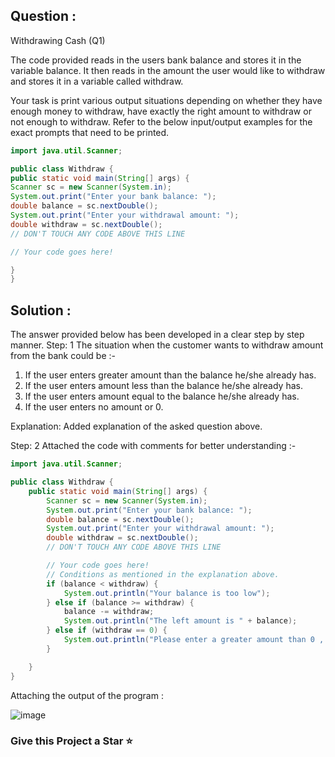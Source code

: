 ## Question :
Withdrawing Cash (Q1)

The code provided reads in the users bank balance and stores it in the variable balance. It then reads in the amount the user would like to withdraw and stores it in a variable called withdraw.

Your task is print various output situations depending on whether they have enough money to withdraw, have exactly the right amount to withdraw or not enough to withdraw. Refer to the below input/output examples for the exact prompts that need to be printed.
```java
import java.util.Scanner;

public class Withdraw {
public static void main(String[] args) {
Scanner sc = new Scanner(System.in);
System.out.print("Enter your bank balance: ");
double balance = sc.nextDouble();
System.out.print("Enter your withdrawal amount: ");
double withdraw = sc.nextDouble();
// DON'T TOUCH ANY CODE ABOVE THIS LINE

// Your code goes here!

}
}
```

## Solution :
The answer provided below has been developed in a clear step by step manner.
Step: 1
The situation when the customer wants to withdraw amount from the bank could be :-

1. If the user enters greater amount than the balance he/she already has.
2. If the user enters amount less than the balance he/she already has.
3. If  the user enters amount equal to the balance he/she already has.
4. If the user enters no amount or 0.

Explanation:
Added explanation of the asked question above.

Step: 2
Attached the code with comments for better understanding :-

```java
import java.util.Scanner;

public class Withdraw {
	public static void main(String[] args) {
		Scanner sc = new Scanner(System.in);
		System.out.print("Enter your bank balance: ");
		double balance = sc.nextDouble();
		System.out.print("Enter your withdrawal amount: ");
		double withdraw = sc.nextDouble();
		// DON'T TOUCH ANY CODE ABOVE THIS LINE

		// Your code goes here!
		// Conditions as mentioned in the explanation above.
		if (balance < withdraw) {
			System.out.println("Your balance is too low");
		} else if (balance >= withdraw) {
			balance -= withdraw;
			System.out.println("The left amount is " + balance);
		} else if (withdraw == 0) {
			System.out.println("Please enter a greater amount than 0 , and try again...");
		}

	}
}
```

Attaching the output of the program :

![image](https://user-images.githubusercontent.com/78461084/197188622-d5541e2e-869f-4252-a6d9-2ec3b335a9d9.png)

### Give this Project a Star :star:
